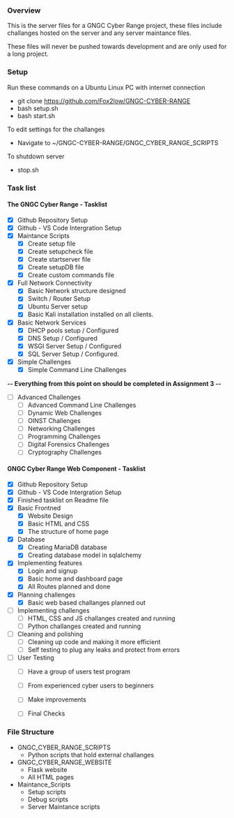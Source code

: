 
### Overview

This is the server files for a GNGC Cyber Range project, these files include challanges hosted on the server and any server maintance files.

These files will never be pushed towards development and are only used for a long project.


### Setup
Run these commands on a Ubuntu Linux PC with internet connection
- git clone https://github.com/Fox2low/GNGC-CYBER-RANGE
- bash setup.sh
- bash start.sh

To edit settings for the challanges 
- Navigate to ~/GNGC-CYBER-RANGE/GNGC_CYBER_RANGE_SCRIPTS

To shutdown server
- stop.sh


### Task list
#### The GNGC Cyber Range - Tasklist
- [x] Github Repository Setup
- [x] Github - VS Code Intergration Setup
- [x] Maintance Scripts
    - [x] Create setup file
    - [x] Create setupcheck file
    - [x] Create startserver file
    - [x] Create setupDB file
    - [x] Create custom commands file
- [x] Full Network Connectivity
    - [x] Basic Network structure designed
    - [x] Switch / Router Setup
    - [x] Ubuntu Server setup
    - [x] Basic Kali installation installed on all clients.
- [x] Basic Network Services
    - [x] DHCP pools setup / Configured
    - [x] DNS Setup / Configured
    - [x] WSGI Server Setup / Configured
    - [x] SQL Server Setup / Configured.
- [x] Simple Challenges
    - [x] Simple Command Line Challenges

**-- Everything from this point on should be completed in Assignment 3 --**

- [ ] Advanced Challenges
    - [ ] Advanced Command Line Challenges
    - [ ] Dynamic Web Challenges
    - [ ] OINST Challenges
    - [ ] Networking Challenges
    - [ ] Programming Challenges
    - [ ] Digital Forensics Challenges
    - [ ] Cryptography Challenges

[comment]: <> (Please work on this Om)
#### GNGC Cyber Range Web Component - Tasklist
- [x] Github Repository Setup
- [x] Github - VS Code Intergration Setup
- [x] Finished tasklist on Readme file
- [x] Basic Frontned
    - [X] Website Design
    - [x] Basic HTML and CSS
    - [X] The structure of home page
- [X] Database
    - [x] Creating MariaDB database
    - [x] Creating database model in sqlalchemy
- [X] Implementing features 
    - [X] Login and signup 
    - [X] Basic home and dashboard page
    - [x] All Routes planned and done
- [x] Planning challenges
    - [x] Basic web based challanges planned out
- [ ] Implementing challenges 
    - [ ] HTML, CSS and JS challanges created and running
    - [ ] Python challanges created and running
- [ ] Cleaning and polishing
    - [ ] Cleaning up code and making it more efficient
    - [ ] Self testing to plug any leaks and protect from errors
- [ ] User Testing
    - [ ] Have a group of users test program
    - [ ] From experienced cyber users to beginners
    - [ ] Make improvements
    - [ ] Final Checks


### File Structure
- GNGC_CYBER_RANGE_SCRIPTS
    - Python scripts that hold external challanges
- GNGC_CYBER_RANGE_WEBSITE
    - Flask website
    -   All HTML pages
- Maintance_Scripts
   - Setup scripts
   - Debug scripts
   - Server Maintance scripts
